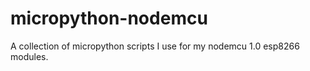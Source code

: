 # micropython-nodemcu

A collection of micropython scripts I use for my nodemcu 1.0 esp8266 modules.
